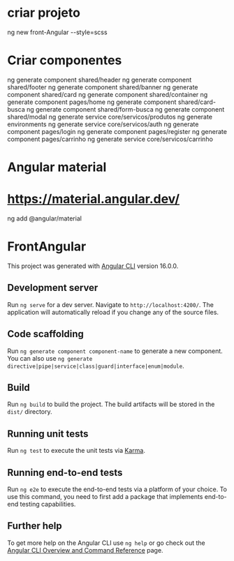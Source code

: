 
# criar projeto
ng new front-Angular --style=scss

# Criar componentes
ng generate component shared/header
ng generate component shared/footer
ng generate component shared/banner
ng generate component shared/card
ng generate component shared/container
ng generate component pages/home
ng generate component shared/card-busca
ng generate component shared/form-busca
ng generate component shared/modal
ng generate service   core/servicos/produtos
ng generate environments
ng generate service core/servicos/auth
ng generate component pages/login
ng generate component pages/register
ng generate component pages/carrinho
ng generate service core/servicos/carrinho

# Angular material
# https://material.angular.dev/
ng add @angular/material



# ##########################################################################################################################


# FrontAngular

This project was generated with [Angular CLI](https://github.com/angular/angular-cli) version 16.0.0.

## Development server

Run `ng serve` for a dev server. Navigate to `http://localhost:4200/`. The application will automatically reload if you change any of the source files.

## Code scaffolding

Run `ng generate component component-name` to generate a new component. You can also use `ng generate directive|pipe|service|class|guard|interface|enum|module`.

## Build

Run `ng build` to build the project. The build artifacts will be stored in the `dist/` directory.

## Running unit tests

Run `ng test` to execute the unit tests via [Karma](https://karma-runner.github.io).

## Running end-to-end tests

Run `ng e2e` to execute the end-to-end tests via a platform of your choice. To use this command, you need to first add a package that implements end-to-end testing capabilities.

## Further help

To get more help on the Angular CLI use `ng help` or go check out the [Angular CLI Overview and Command Reference](https://angular.io/cli) page.
